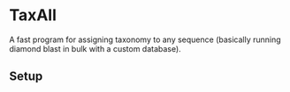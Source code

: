 # TaxAll
A fast program for assigning taxonomy to any sequence (basically running diamond blast in bulk with a custom database). 

## Setup
